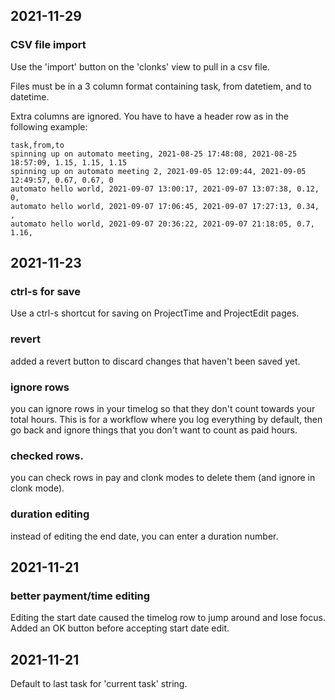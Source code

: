## 2021-11-29 

### CSV file import

Use the 'import' button on the 'clonks' view to pull in a csv file.

Files must be in a 3 column format containing task, from datetiem, and to datetime.

Extra columns are ignored.  You have to have a header row as in the following example:


```
task,from,to
spinning up on automato meeting, 2021-08-25 17:48:08, 2021-08-25 18:57:09, 1.15, 1.15, 1.15
spinning up on automato meeting 2, 2021-09-05 12:09:44, 2021-09-05 12:49:57, 0.67, 0.67, 0
automato hello world, 2021-09-07 13:00:17, 2021-09-07 13:07:38, 0.12, 0, 
automato hello world, 2021-09-07 17:06:45, 2021-09-07 17:27:13, 0.34, , 
automato hello world, 2021-09-07 20:36:22, 2021-09-07 21:18:05, 0.7, 1.16, 
```


## 2021-11-23

### ctrl-s for save

Use a ctrl-s shortcut for saving on ProjectTime and ProjectEdit pages.


### revert

added a revert button to discard changes that haven't been saved yet.

### ignore rows

you can ignore rows in your timelog so that they don't count towards your total hours.  This is
for a workflow where you log everything by default, then go back and ignore things that you don't want to count as
paid hours.

### checked rows.

you can check rows in pay and clonk modes to delete them (and ignore in clonk mode).

### duration editing

instead of editing the end date, you can enter a duration number.

## 2021-11-21

### better payment/time editing

Editing the start date caused the timelog row to jump around and lose focus.
Added an OK button before accepting start date edit.

## 2021-11-21

Default to last task for 'current task' string.


